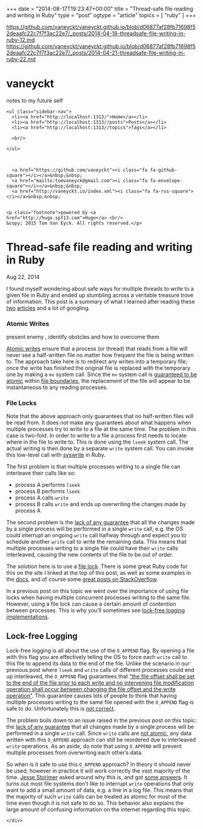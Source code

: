 +++
date = "2014-08-17T19:23:47+00:00"
title = "Thread-safe file reading and writing in Ruby"
type = "post"
ogtype = "article"
topics = [ "ruby" ]
+++

https://github.com/vaneyckt/vaneyckt.github.io/blob/d06877af28fb71698f52deaafc22c7f7f3ac22e7/_posts/2014-04-18-threadsafe-file-writing-in-ruby-12.md
https://github.com/vaneyckt/vaneyckt.github.io/blob/d06877af28fb71698f52deaafc22c7f7f3ac22e7/_posts/2014-04-21-threadsafe-file-writing-in-ruby-22.md

<!DOCTYPE html>
<html xmlns="http://www.w3.org/1999/xhtml" xml:lang="en" lang="en-us">
<head>
  <link href="http://gmpg.org/xfn/11" rel="profile">
  <meta http-equiv="content-type" content="text/html; charset=utf-8">


  <meta name="viewport" content="width=device-width, initial-scale=1.0, maximum-scale=1">

  <meta property="og:title" content="Thread-safe file reading and writing in Ruby" />
<meta property="og:description" content="" />

<meta property="og:type" content="article" />

<meta property="og:locale" content="en_US" />
<meta property="og:url" content="http://localhost:1313/posts/thread_safe_file_writing_in_ruby/" />


  <title>   &middot; vaneyckt.io </title>



  <link rel="stylesheet" href="/css/monokai.css">
  <script src="/js/highlight.pack.js"></script>

  <script>hljs.initHighlightingOnLoad();</script>


  <link rel="stylesheet" href="http://localhost:1313//css/poole.css">
  <link rel="stylesheet" href="http://localhost:1313//css/syntax.css">
  <link rel="stylesheet" href="http://localhost:1313//css/hyde.css">
  <link rel="stylesheet" href="http://fonts.googleapis.com/css?family=PT+Sans:400,400italic,700|Abril+Fatface">


  <link rel="apple-touch-icon-precomposed" sizes="144x144" href="/apple-touch-icon-144-precomposed.png">
  <link rel="shortcut icon" href="/favicon.ico">


  <link href="" rel="alternate" type="application/rss+xml" title="vaneyckt.io" />

  <link rel="stylesheet" href="https://maxcdn.bootstrapcdn.com/font-awesome/4.5.0/css/font-awesome.min.css">

  <link href='http://fonts.googleapis.com/css?family=Raleway:400,300' rel='stylesheet' type='text/css'>

  <script>
    (function(i,s,o,g,r,a,m){i['GoogleAnalyticsObject']=r;i[r]=i[r]||function(){
    (i[r].q=i[r].q||[]).push(arguments)},i[r].l=1*new Date();a=s.createElement(o),
    m=s.getElementsByTagName(o)[0];a.async=1;a.src=g;m.parentNode.insertBefore(a,m)
    })(window,document,'script','//www.google-analytics.com/analytics.js','ga');

    ga('create', 'UA-71853042-1', 'auto');
    ga('send', 'pageview');
  </script>
</head>

<body>

<div class="sidebar">
  <div class="container sidebar-sticky">
    <div class="sidebar-about">
      <h1 class="brand"><a style="text-decoration:none" href="http://localhost:1313/">vaneyckt</a></h1>
      <p class="lead">
         notes to my future self
      </p>
    </div>

    <ul class="sidebar-nav">
      <li><a href="http://localhost:1313/">Home</a></li>
      <li><a href="http://localhost:1313//posts">Posts</a></li>
      <li><a href="http://localhost:1313//topics">Tags</a></li>

      <br/>

    </ul>



      <a href="https://github.com/vaneyckt"><i class="fa fa-github-square"></i></a>&nbsp;&nbsp;
      <a href="mailto:tomvaneyck@gmail.com"><i class="fa fa-envelope-square"></i></a>&nbsp;&nbsp;
      <a href="http://vaneyckt.io/index.xml"><i class="fa fa-rss-square"></i></a>&nbsp;&nbsp;


    <p class="footnote">powered by <a href="http://hugo.spf13.com">Hugo</a> <br/>
    &copy; 2015 Tom Van Eyck. All rights reserved.</p>
  </div>
</div>


  <div class="content container">
    <div class="post">
      <h1 class="post-title">Thread-safe file reading and writing in Ruby</h1>
      <span class="post-date">Aug 22, 2014</span>


<p>I found myself wondering about safe ways for multiple threads to write to a given file in Ruby and ended up stumbling across a veritable treasure trove of information. This post is a summary of what I learned after reading these <a href="http://blog.douglasfshearer.com/post/17547062422/threadsafe-file-consistency-in-ruby">two</a> <a href="http://www.jstorimer.com/blogs/workingwithcode/7982047-is-lock-free-logging-safe">articles</a> and a lot of googling.</p>

<h3 id="atomic-writes:af4a18686c1adbc4b137bf01aa62a2cd">Atomic Writes</h3>

<p>present enemy , identify obstcles and how to overcome them</p>

<p><a href="http://apidock.com/rails/File/atomic_write/class">Atomic writes</a> ensure that a process (or thread) that reads from a file will never see a half-written file no matter how frequent the file is being written to. The approach take here is to redirect any writes into a temporary file; once the write has finished the original file is replaced with the temporary one by making a <code>mv</code> system call. Since the <code>mv</code> system call is <a href="http://www.linuxmisc.com/9-unix-programmer/457187f6a27d0540.htm">guaranteed to be atomic</a> within <a href="http://superuser.com/questions/586540/where-does-boundary-of-file-system-lie-in-linux">file boundaries</a>, the replacement of the file will appear to be instantaneous to any reading processes.</p>

<h3 id="file-locks:af4a18686c1adbc4b137bf01aa62a2cd">File Locks</h3>

<p>Note that the above approach only guarantees that no half-written files will be read from. It does not make any guarantees about what happens when multiple processes try to write to a file at the same time. The problem in this case is two-fold. In order to write to a file a process first needs to locate where in the file to write to. This is done using the <code>lseek</code> system call. The actual writing is then done by a separate <code>write</code> system call. You can invoke this low-level call with <a href="http://ruby-doc.org/core-2.1.2/IO.html#method-i-syswrite">syswrite</a> in Ruby.</p>

<p>The first problem is that multiple processes writing to a single file can interleave their calls like so:</p>

<ul>
<li>process A performs <code>lseek</code></li>
<li>process B performs <code>lseek</code></li>
<li>process A calls <code>write</code></li>
<li>process B calls <code>write</code> and ends up overwriting the changes made by process A</li>
</ul>

<p>The second problem is the <a href="http://stackoverflow.com/questions/14387104/atomic-writes-in-linux">lack of any guarantee</a> that all the changes made by a single process will be performed in a single <code>write</code> call, e.g. the OS could interrupt an ongoing <code>write</code> call halfway through and expect you to schedule another <code>write</code> call to write the remaining data. This means that multiple processes writing to a single file could have their <code>write</code> calls interleaved, causing the new contents of the file to be out of order.</p>

<p>The solution here is to use a <a href="http://unix.stackexchange.com/questions/107038/obtain-exclusive-read-write-lock-on-a-file-for-atomic-updates">file lock</a>. There is some great Ruby code for this on the site I linked at the top of this post, as well as some examples in the <a href="http://www.ruby-doc.org/core-2.1.1/File.html#method-i-flock">docs</a>, and of course some <a href="http://stackoverflow.com/a/15304835/1420382">great posts on StackOverflow</a>.</p>

<p>In a previous post on this topic we went over the importance of using file locks when having multiple concurrent processes writing to the same file. However, using a file lock can cause a certain amount of contention between processes. This is why you&rsquo;ll sometimes see <a href="http://www.jstorimer.com/blogs/workingwithcode/7982047-is-lock-free-logging-safe">lock-free logging implementations</a>.</p>

<h2 id="lock-free-logging:af4a18686c1adbc4b137bf01aa62a2cd">Lock-free Logging</h2>

<p>Lock-free logging is all about the use of the <code>O_APPEND</code> flag. By opening a file with this flag you are effectively telling the OS to force each <code>write</code> call to this file to append its data to the end of the file. Unlike the scenario in our previous post where <code>lseek</code> and <code>write</code> calls of different processes could end up interleaved, the <code>O_APPEND</code> flag guarantees that <a href="http://pubs.opengroup.org/onlinepubs/009695399/functions/pwrite.html">&ldquo;the file offset shall be set to the end of the file prior to each write and no intervening file modification operation shall occur between changing the file offset and the write operation&rdquo;</a>. This guarantee causes lots of people to think that having multiple processes writing to the same file opened with the <code>O_APPEND</code> flag is safe to do. Unfortunately this is <a href="https://github.com/steveklabnik/mono_logger/issues/2">not correct</a>.</p>

<p>The problem boils down to an issue raised in the previous post on this topic: the <a href="http://stackoverflow.com/questions/14387104/atomic-writes-in-linux">lack of any guarantee</a> that all changes made by a single process will be performed in a single <code>write</code> call. Since <code>write</code> calls are <a href="http://stackoverflow.com/questions/7236475/what-happens-if-a-write-system-call-is-called-on-same-file-by-2-different-proces">not atomic</a>, any data written with this <code>O_APPEND</code> approach can still be reordered due to interleaved <code>write</code> operations. As an aside, do note that using <code>O_APPEND</code> will prevent multiple processes from overwriting each other&rsquo;s data.</p>

<p>So when is it safe to use this <code>O_APPEND</code> approach? In theory it should never be used; however in practice it will work correctly the vast majority of the time. <a href="http://www.jstorimer.com/">Jesse Storimer</a> asked around why this is, and got <a href="http://librelist.com/browser//usp.ruby/2013/6/5/o-append-atomicity/#c794fe8b22b5e09de4c38e6994b4e201">some answers</a>. It turns out most file systems don&rsquo;t like to interrupt <code>write</code> operations that only want to add a small amount of data, e.g. a line in a log file. This means that the majority of such <code>write</code> calls can be treated as atomic for most of the time even though it is not safe to do so. This behavior also explains the large amount of confusing information on the internet regarding this topic.</p>

    </div>
  </div>

<script data-no-instant>document.write('<script src="http://'
        + (location.host || 'localhost').split(':')[0]
		+ ':1313/livereload.js?mindelay=10"></'
        + 'script>')</script></body>
</html>
